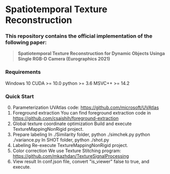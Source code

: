Spatiotemporal Texture Reconstruction
========================

### This repository contains the official implementation of the following paper:

> **Spatiotemporal Texture Reconstruction for Dynamic Objects Usinga Single RGB-D Camera (Eurographics 2021)**

### Requirements
Windows 10
CUDA >= 10.0
python >= 3.6
MSVC++ >= 14.2

### Quick Start
0. Parameterization
UVAtlas code: https://github.com/microsoft/UVAtlas
1. Foreground extraction
You can find foreground extraction code in https://github.com/csaishih/foreground-extraction
2. Global texture coordinate optimization
Build and execute TextureMappingNonRigid project.
3. Prepare labeling
In ./Similarity folder,
python ./simchek.py
python ./variance.py
In SHOT folder,
python ./shot.py
4. Labeling
Re-execute TextureMappingNonRigid project.
5. Color correction
We use Texture Stitching program: https://github.com/mkazhdan/TextureSignalProcessing
6. View result
In conf.json file, convert "is_viewer" false to true, and execute.